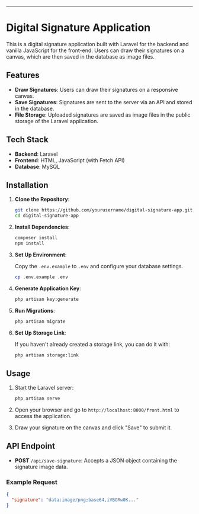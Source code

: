
---

# Digital Signature Application

This is a digital signature application built with Laravel for the backend and vanilla JavaScript for the front-end. Users can draw their signatures on a canvas, which are then saved in the database as image files.

## Features

- **Draw Signatures**: Users can draw their signatures on a responsive canvas.
- **Save Signatures**: Signatures are sent to the server via an API and stored in the database.
- **File Storage**: Uploaded signatures are saved as image files in the public storage of the Laravel application.

## Tech Stack

- **Backend**: Laravel
- **Frontend**: HTML, JavaScript (with Fetch API)
- **Database**: MySQL

## Installation

1. **Clone the Repository**:

   ```bash
   git clone https://github.com/yourusername/digital-signature-app.git
   cd digital-signature-app
   ```

2. **Install Dependencies**:

   ```bash
   composer install
   npm install
   ```

3. **Set Up Environment**:

   Copy the `.env.example` to `.env` and configure your database settings.

   ```bash
   cp .env.example .env
   ```

4. **Generate Application Key**:

   ```bash
   php artisan key:generate
   ```

5. **Run Migrations**:

   ```bash
   php artisan migrate
   ```

6. **Set Up Storage Link**:

   If you haven't already created a storage link, you can do it with:

   ```bash
   php artisan storage:link
   ```

## Usage

1. Start the Laravel server:

   ```bash
   php artisan serve
   ```

2. Open your browser and go to `http://localhost:8000/front.html` to access the application.

3. Draw your signature on the canvas and click "Save" to submit it.

## API Endpoint

- **POST** `/api/save-signature`: Accepts a JSON object containing the signature image data.

### Example Request

```json
{
  "signature": "data:image/png;base64,iVBORw0K..."
}
```
